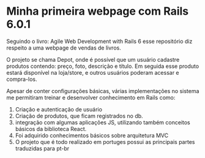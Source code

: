# Minha primeira webpage com Rails 6.0.1

Seguindo o livro: Agile Web Development with Rails 6 esse repositório diz respeito a uma webpage de vendas de livros.

O projeto se chama Depot, onde é possível que um usuário cadastre produtos contendo: preço, foto, descrição e título.
Em seguida esse produto estará disponível na loja/store, e outros usuários poderam acessar e compra-los.

Apesar de conter configurações básicas, várias implementações no sistema me permitiram treinar e desenvolver conhecimento em Rails como:
1. Criação e autenticação de usuário
2. Criação de produtos, que ficam registrados no db.
3. integração com algumas aplicações JS, utilizando também conceitos básicos da biblioteca React.
4. Foi adquirido conhecimentos básicos sobre arquitetura MVC
5. O projeto que é todo realizado em portuges possui as principais partes traduzidas para pt-br
